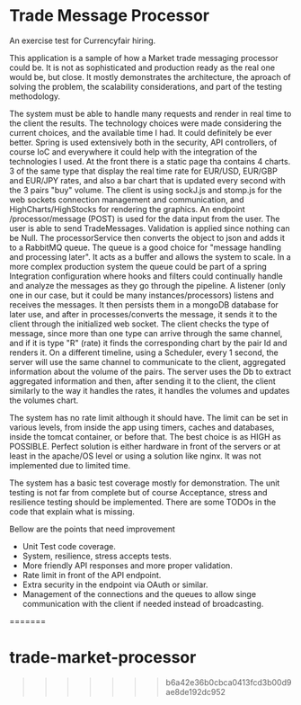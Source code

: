 Trade Message Processor
===============

An exercise test for Currencyfair hiring.

This application is a sample of how a Market trade messaging processor could be. It is not as sophisticated and production ready as the real one would be,
but close. It mostly demonstrates the architecture, the aproach of solving the problem, the scalability considerations, and part of the testing methodology.


The system must be able to handle many requests and render in real time to the client the results. The technology choices were made considering the current choices,
and the available time I had. It could definitely be ever better.
 Spring is used extensively both in the security, API controllers, of course IoC and everywhere it could help with the integration of the technologies I used.
At the front there is a static page tha contains 4 charts. 3 of the same type that display the real time rate for EUR/USD, EUR/GBP and EUR/JPY rates, and also
a bar chart that is updated every second with the 3 pairs "buy" volume. The client is using sockJ.js and stomp.js for the web sockets connection management and communication,
and HighCharts/HighStocks for rendering the graphics.
An endpoint /processor/message (POST) is used for the data input from the user. The user is able to send TradeMessages. Validation is applied since nothing can be Null.
The processorService then converts the object to json and adds it to a RabbitMQ queue. The queue is a good choice for "message handling and processing later".
It acts as a buffer and allows the system to scale. In a more complex production system the queue could be part of a spring Integration configuration where hooks and filters
could continually handle and analyze the messages as they go through the pipeline.
A listener (only one in our case, but it could be many instances/processors) listens and receives the messages. It then persists them in a mongoDB database for later use,
and after in processes/converts the message, it sends it to the client through the initialized web socket. The client checks the type of message, since more than one type
can arrive through the same channel, and if it is type "R" (rate) it finds the corresponding chart by the pair Id and renders it.
 On a different timeline, using a Scheduler, every 1 second, the server will use the same channel to communicate to the client, aggregated information about the volume of the
 pairs. The server uses the Db to extract aggregated information and then, after sending it to the client, the client similarly to the way it handles the rates, it handles the
 volumes and updates the volumes chart.

 The system has no rate limit although it should have. The limit can be set in various levels, from inside the app using timers, caches and databases, inside the tomcat container, or before that.
 The best choice is as HIGH as POSSIBLE. Perfect solution is either hardware in front of the servers or at least in the apache/OS level or using a solution like nginx.
 It was not implemented due to limited time.

 The system has a basic test coverage mostly for demonstration. The unit testing is not far from complete but of course Acceptance, stress and resilience testing should be implemented.
 There are some TODOs in the code that explain what is missing.

 Bellow are the points that need improvement
 - Unit Test code coverage.
 - System, resilience, stress accepts tests.
 - More friendly API responses and more proper validation.
 - Rate limit in front of the API endpoint.
 - Extra security in the endpoint via OAuth or similar.
 - Management of the connections and the queues to allow singe communication with the client if needed instead of broadcasting.

=======
# trade-market-processor
>>>>>>> b6a42e36b0cbca0413fcd3b00d9ae8de192dc952
